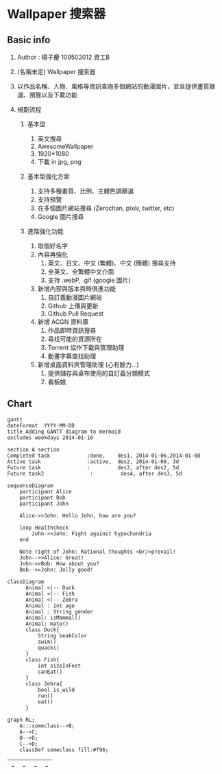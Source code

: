 # Wallpaper 搜索器

## Basic info

1. Author : 楊子慶 109502012 資工B
2. (名稱未定) Wallpaper 搜索器
3. 以作品名稱、人物、風格等資訊查詢多個網站的動漫圖片，並且提供畫質篩選、預覽以及下載功能
4. 規劃流程

    1. 基本型
       1. 英文搜尋
       2. AwesomeWallpaper
       3. 1920*1080
       4. 下載 in jpg, png

    2. 基本型強化方案
       1. 支持多種畫質、比例、主體色調篩選
       2. 支持預覽
       3. 在多個圖片網站搜尋 (Zerochan, pixiv, twitter, etc)
       4. Google 圖片搜尋

    3. 進階強化功能
       1. 取個好名字
       2. 內容再強化
          1. 英文、日文、中文 (繁體)、中文 (簡體) 搜尋支持
          2. 全英文、全繁體中文介面
          3. 支持 .webP, .gif (google 圖片)
       3. 新增內容與版本與時俱進功能
          1. 自訂義動漫圖片網站
          2. Github 上傳與更新
          3. Github Pull Request
       4. 新增 ACGN 資料庫
          1. 作品即時資訊搜尋
          2. 尋找可能的資源所在
          3. Torrent 協作下載與管理助理
          4. 動畫字幕查找助理
       5. 新增桌面資料夾管理助理 (心有餘力...)
          1. 提供儲存與桌布使用的自訂義分類模式
          2. 看板娘

## Chart

```mermaid
gantt
dateFormat  YYYY-MM-DD
title Adding GANTT diagram to mermaid
excludes weekdays 2014-01-10

section A section
Completed task            :done,    des1, 2014-01-06,2014-01-08
Active task               :active,  des2, 2014-01-09, 3d
Future task               :         des3, after des2, 5d
Future task2               :         des4, after des3, 5d
```

```mermaid
sequenceDiagram
    participant Alice
    participant Bob
    participant John
    
    Alice->>John: Hello John, how are you?
    
    loop Healthcheck
        John->>John: Fight against hypochondria
    end
    
    Note right of John: Rational thoughts <br/>prevail!
    John-->>Alice: Great!
    John->>Bob: How about you?
    Bob-->>John: Jolly good!
```

```mermaid
classDiagram
      Animal <|-- Duck
      Animal <|-- Fish
      Animal <|-- Zebra
      Animal : int age
      Animal : String gender
      Animal: isMammal()
      Animal: mate()
      class Duck{
          String beakColor
          swim()
          quack()
      }
      class Fish{
          int sizeInFeet
          canEat()
      }
      class Zebra{
          bool is_wild
          run()
          eat()
      }
```

```mermaid
graph RL;
    A:::someclass-->B;
    A-->C;
    B-->D;
    C-->D;
    classDef someclass fill:#f96;
```


-|-|-|-
:-:|:-:|:-:|:-:
